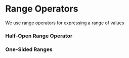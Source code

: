 # Range Operators
We use range operators for expressing a range of values


### Half-Open Range Operator


### One-Sided Ranges
